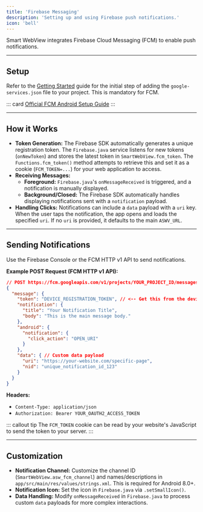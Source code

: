 ```yaml
---
title: 'Firebase Messaging'
description: 'Setting up and using Firebase push notifications.'
icon: 'bell'
---
```


Smart WebView integrates Firebase Cloud Messaging (FCM) to enable push notifications.

---

## Setup

Refer to the [Getting Started](/smart-webview/getting-started#step-2-add-firebase-configuration-important) guide for the initial step of adding the `google-services.json` file to your project. This is mandatory for FCM.

::: card
[Official FCM Android Setup Guide](https://firebase.google.com/docs/cloud-messaging/android/client)
:::

---

## How it Works

*   **Token Generation:** The Firebase SDK automatically generates a unique registration token. The `Firebase.java` service listens for new tokens (`onNewToken`) and stores the latest token in `SmartWebView.fcm_token`. The `Functions.fcm_token()` method attempts to retrieve this and set it as a cookie (`FCM_TOKEN=...`) for your web application to access.
*   **Receiving Messages:**
    *   **Foreground:** `Firebase.java`'s `onMessageReceived` is triggered, and a notification is manually displayed.
    *   **Background/Closed:** The Firebase SDK automatically handles displaying notifications sent with a `notification` payload.
*   **Handling Clicks:** Notifications can include a `data` payload with a `uri` key. When the user taps the notification, the app opens and loads the specified `uri`. If no `uri` is provided, it defaults to the main `ASWV_URL`.

---

## Sending Notifications

Use the Firebase Console or the FCM HTTP v1 API to send notifications.

**Example POST Request (FCM HTTP v1 API):**

```json
// POST https://fcm.googleapis.com/v1/projects/YOUR_PROJECT_ID/messages:send
{
  "message": {
    "token": "DEVICE_REGISTRATION_TOKEN", // <-- Get this from the device
    "notification": {
      "title": "Your Notification Title",
      "body": "This is the main message body."
    },
    "android": {
      "notification": {
        "click_action": "OPEN_URI"
      }
    },
    "data": { // Custom data payload
      "uri": "https://your-website.com/specific-page",
      "nid": "unique_notification_id_123"
    }
  }
}
```

**Headers:**

*   `Content-Type: application/json`
*   `Authorization: Bearer YOUR_OAUTH2_ACCESS_TOKEN`

::: callout tip
The `FCM_TOKEN` cookie can be read by your website's JavaScript to send the token to your server.
:::

---

## Customization

*   **Notification Channel:** Customize the channel ID (`SmartWebView.asw_fcm_channel`) and names/descriptions in `app/src/main/res/values/strings.xml`. This is required for Android 8.0+.
*   **Notification Icon:** Set the icon in `Firebase.java` via `.setSmallIcon()`.
*   **Data Handling:** Modify `onMessageReceived` in `Firebase.java` to process custom `data` payloads for more complex interactions.